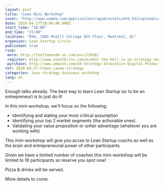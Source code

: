 ```yaml
---
layout: post
title: "Lean Mini Workshop"
cover: "http://www.wamda.com/application/rapyd/assets/mfm_012/upload/LeanStartupMachine_Amman1.jpg"
date: 2016-04-27T18:00:00.000Z
start_time: "18:00"
end_time: "21:00"
location: "OVH, 1801 McGill College 8th Floor, Montréal, QC"
organiser: Lean Startup Circle
published: true
rsvp:
 more: http://toutlemonde-ux.com/avril2016/
 register: http://www.eventbrite.com/e/what-the-hell-is-ux-strategy-and-why-its-crucial-tlmux-avril-2016-tickets-24019887129
 purchase: http://www.amazon.com/UX-Strategy-Innovative-Digital-Products/dp/1449372864
ref: 2016-04-27-tlmux-jaime-strategy
categories: lean strategy business workshop
lang: en
---
```

Enough talks already. The best way to learn Lean Startup (or to be an entrepreneur) is to just do it!

In this mini-workshop, we'll focus on the following:

- Identifying and stating your most critical assumption
- Identifying your top 2 market segments (the actionable ones)
- Validating your value proposition or unfair advantage (whatever you are working with)

This mini-workshop will give you acces to Lean Startup coachs as well as the brain and entrepreneurial power of other participants.

Given we have a limited number of coaches this mini-workshop will be limited to 16 participants so reserve you spot now!

Pizza & drinks will be served.

More details to come.
